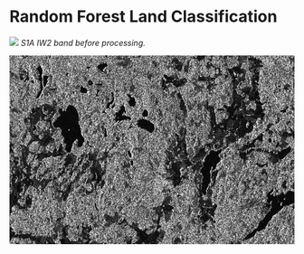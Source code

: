 # Random Forest Land Classification

![](Random-Forest-Images/S1A_IW2_image_VH.png)
_S1A IW2 band before processing._

![](Random-Forest-Images/multilooked-vh.jpg)
